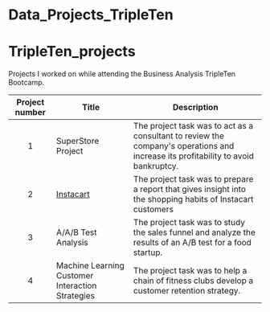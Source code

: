 # Data_Projects_TripleTen
# TripleTen_projects
Projects I worked on while attending the Business Analysis TripleTen Bootcamp.


| Project number | Title | Description |
| :-----------: | ----------- |----------- |
| 1 | SuperStore Project| The project task was to act as a consultant to review the company's operations and increase its profitability to avoid bankruptcy. |
| 2 | [Instacart](https://github.com/zarina-perez/TripleTen_projects/tree/main/02-EDA_project) | The project task was to prepare a report that gives insight into the shopping habits of Instacart customers |
| 3 | A/A/B Test Analysis | The project task was to study the sales funnel and analyze the results of an A/B test for a food startup. |
| 4 | Machine Learning Customer Interaction Strategies | The project task was to help a chain of fitness clubs develop a customer retention strategy. |

